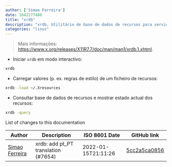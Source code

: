 ```yaml
---
author: ['Simao Ferreira']
date: 1642277486
title: "xrdb"
description: "xrdb, Utilitário de base de dados de recursos para servidor X window em sistemas tipo Unix."
categories: "linux"
---
```

> Mais informações: <https://www.x.org/releases/X11R7.7/doc/man/man1/xrdb.1.xhtml>.

- Iniciar `xrdb` em modo interactivo:

```bash
xrdb
```

- Carregar valores (p. ex. regras de estilo) de um ficheiro de recursos:

```bash
xrdb -load ~/.Xresources
```

- Consultar base de dados de recursos e mostrar estado actual dos recursos:

```bash
xrdb -query
```
List of changes to this documentation


Author | Description | ISO 8601 Date | GitHub link
------|-----|-----|-----
[Simao Ferreira](mailto:24299428+simao-ferreira@users.noreply.github.com) | xrdb: add pt_PT translation (#7654) | 2022-01-15T21:11:26 | [5cc2a5ca0856](https://github.com/tldr-pages/tldr/commit/5cc2a5ca0856e517e7c219b1adabe2568f089605)

